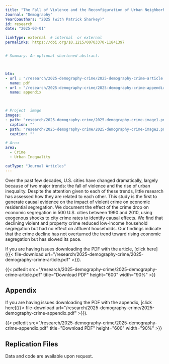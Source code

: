 ```yaml
---
title: "The Fall of Violence and the Reconfiguration of Urban Neighborhoods"
Journal: "Demography"
YearCoauthors: "2025 (with Patrick Sharkey)"
id: research
date: "2025-03-01"

linkType: external  # internal  or external
permalinks: https://doi.org/10.1215/00703370-11841397


# Summary. An optional shortened abstract.



btn:
- url : "/research/2025-demography-crime/2025-demography-crime-article.pdf" 
  name: pdf
- url : "/research/2025-demography-crime/2025-demography-crime-appendix.pdf" 
  name: appendix


  
# Project  image 
images:
- path: "research/2025-demography-crime/2025-demography-crime-image1.png"
  caption: ""
- path: "research/2025-demography-crime/2025-demography-crime-image2.png"
  caption: ""  

# Area
area: 
  - Crime
  - Urban Inequality

catType: "Journal Articles"
---
```

Over the past few decades, U.S. cities have changed dramatically, largely because of two major trends: the fall of violence and the rise of urban inequality. Despite the attention given to each of these trends, little research has assessed how they are related to each other. This study is the first to generate causal evidence on the impact of violent crime on economic residential segregation. We document the effect of the crime drop on economic segregation in 500 U.S. cities between 1990 and 2010, using exogenous shocks to city crime rates to identify causal effects. We find that declining violent and property crime reduced low-income household segregation but had no effect on affluent households. Our findings indicate that the crime decline has not overturned the trend toward rising economic segregation but has slowed its pace. 



If you are having issues downloading the PDF with the article, [click here]({{< file-download url="/research/2025-demography-crime/2025-demography-crime-article.pdf" >}}).

{{< pdfedit src="/research/2025-demography-crime/2025-demography-crime-article.pdf" title="Download PDF" height="600" width="90%" >}}

## Appendix

If you are having issues downloading the PDF with the appendix, [click here]({{< file-download url="/research/2025-demography-crime/2025-demography-crime-appendix.pdf" >}}).

{{< pdfedit src="/research/2025-demography-crime/2025-demography-crime-appendix.pdf" title="Download PDF" height="600" width="90%" >}}

## Replication Files

Data and code are available upon request.



